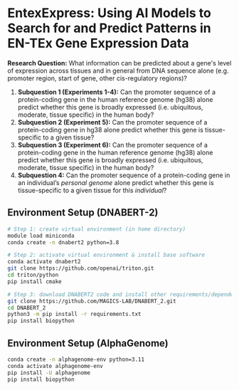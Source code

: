 # EntexExpress: Using AI Models to Search for and Predict Patterns in EN-TEx Gene Expression Data

**Research Question:** What information can be predicted about a gene's level of expression across tissues and in general from DNA sequence alone (e.g. promoter region, start of gene, other cis-regulatory regions)?

1. **Subquestion 1 (Experiments 1-4):** Can the promoter sequence of a protein-coding gene in the human reference genome (hg38) alone predict whether this gene is broadly expressed (i.e. ubiquitous, moderate, tissue specific) in the human body?
2. **Subquestion 2 (Experiment 5):** Can the promoter sequence of a protein-coding gene in hg38 alone predict whether this gene is tissue-specific to a given tissue?
3. **Subquestion 3 (Experiment 6):** Can the promoter sequence of a protein-coding gene in the human reference genome (hg38) alone predict whether this gene is broadly expressed (i.e. ubiquitous, moderate, tissue specific) in the human body?
4. **Subquestion 4:** Can the promoter sequence of a protein-coding gene in an individual’s *personal genome* alone predict whether this gene is tissue-specific to a given tissue for this *individual*?


## Environment Setup (DNABERT-2)

```bash
# Step 1: create virtual environment (in home directory)
module load miniconda
conda create -n dnabert2 python=3.8

# Step 2: activate virtual environment & install base software
conda activate dnabert2
git clone https://github.com/openai/triton.git
cd triton/python
pip install cmake

# Step 3: download DNABERT2 code and install other requirements/dependencies (back in home directory)
git clone https://github.com/MAGICS-LAB/DNABERT_2.git
cd DNABERT_2
python3 -m pip install -r requirements.txt
pip install biopython
```

## Environment Setup (AlphaGenome)

```bash
conda create -n alphagenome-env python=3.11
conda activate alphagenome-env
pip install -U alphagenome
pip install biopython
```
